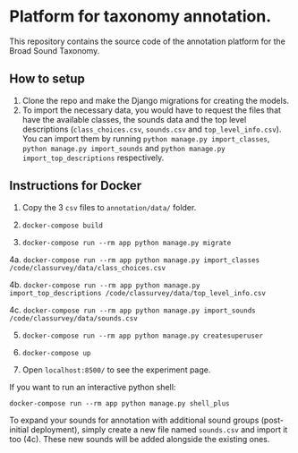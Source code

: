 # Platform for taxonomy annotation. 

This repository contains the source code of the annotation platform for the Broad Sound Taxonomy.

## How to setup

1. Clone the repo and make the Django migrations for creating the models.
2. To import the necessary data, you would have to request the files that have the available classes, the sounds data and the top level descriptions (`class_choices.csv`, `sounds.csv` and `top_level_info.csv`).
You can import them by running `python manage.py import_classes`, `python manage.py import_sounds` and `python manage.py import_top_descriptions` respectively.

## Instructions for Docker

1. Copy the 3 `csv` files to `annotation/data/` folder.

2. `docker-compose build`

3. `docker-compose run --rm app python manage.py migrate`

4a. `docker-compose run --rm app python manage.py import_classes /code/classurvey/data/class_choices.csv`

4b. `docker-compose run --rm app python manage.py import_top_descriptions /code/classurvey/data/top_level_info.csv`

4c. `docker-compose run --rm app python manage.py import_sounds /code/classurvey/data/sounds.csv`

5. `docker-compose run --rm app python manage.py createsuperuser`

6. `docker-compose up`

7. Open `localhost:8500/` to see the experiment page.

If you want to run an interactive python shell:

`docker-compose run --rm app python manage.py shell_plus`

To expand your sounds for annotation with additional sound groups (post-initial deployment), simply create a new file named `sounds.csv` and import it too (4c). These new sounds will be added alongside the existing ones. 
